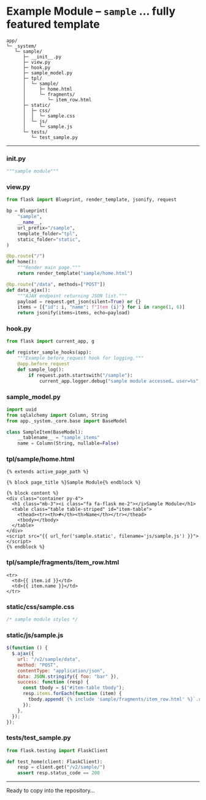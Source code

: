 # Example Module – `sample`  … fully featured template

```
app/
└─ _system/
   └─ sample/
      ├─ __init__.py
      ├─ view.py
      ├─ hook.py
      ├─ sample_model.py
      ├─ tpl/
      │  └─ sample/
      │     ├─ home.html
      │     └─ fragments/
      │        └─ item_row.html
      ├─ static/
      │  ├─ css/
      │  │  └─ sample.css
      │  └─ js/
      │     └─ sample.js
      └─ tests/
         └─ test_sample.py
```

---

### **init**.py

```python
"""sample module"""
```

### view\.py

```python
from flask import Blueprint, render_template, jsonify, request

bp = Blueprint(
    "sample",
    __name__,
    url_prefix="/sample",
    template_folder="tpl",
    static_folder="static",
)

@bp.route("/")
def home():
    """Render main page."""
    return render_template("sample/home.html")

@bp.route("/data", methods=["POST"])
def data_ajax():
    """AJAX endpoint returning JSON list."""
    payload = request.get_json(silent=True) or {}
    items = [{"id": i, "name": f"Item {i}"} for i in range(1, 6)]
    return jsonify(items=items, echo=payload)
```

### hook.py

```python
from flask import current_app, g

def register_sample_hooks(app):
    """Example before_request hook for logging."""
    @app.before_request
    def sample_log():
        if request.path.startswith("/sample"):
            current_app.logger.debug("sample module accessed… user=%s", g.get("user_id"))
```

### sample\_model.py

```python
import uuid
from sqlalchemy import Column, String
from app._system._core.base import BaseModel

class SampleItem(BaseModel):
    __tablename__ = "sample_items"
    name = Column(String, nullable=False)
```

### tpl/sample/home.html

```jinja
{% extends active_page_path %}

{% block page_title %}Sample Module{% endblock %}

{% block content %}
<div class="container py-4">
  <h1 class="mb-3"><i class="fa fa-flask me-2"></i>Sample Module</h1>
  <table class="table table-striped" id="item-table">
    <thead><tr><th>#</th><th>Name</th></tr></thead>
    <tbody></tbody>
  </table>
</div>
<script src="{{ url_for('sample.static', filename='js/sample.js') }}"></script>
{% endblock %}
```

### tpl/sample/fragments/item\_row\.html

```jinja
<tr>
  <td>{{ item.id }}</td>
  <td>{{ item.name }}</td>
</tr>
```

### static/css/sample.css

```css
/* sample module styles */
```

### static/js/sample.js

```javascript
$(function () {
  $.ajax({
    url: "/v2/sample/data",
    method: "POST",
    contentType: "application/json",
    data: JSON.stringify({ foo: "bar" }),
    success: function (resp) {
      const tbody = $("#item-table tbody");
      resp.items.forEach(function (item) {
        tbody.append(`{% include 'sample/fragments/item_row.html' %}`.replace("{{ item.id }}", item.id).replace("{{ item.name }}", item.name));
      });
    },
  });
});
```

### tests/test\_sample.py

```python
from flask.testing import FlaskClient

def test_home(client: FlaskClient):
    resp = client.get("/v2/sample/")
    assert resp.status_code == 200
```

---

Ready to copy into the repository…
